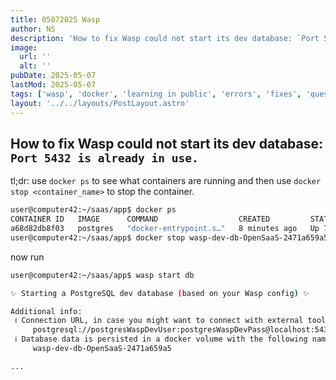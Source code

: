```yaml
---
title: 05072025 Wasp
author: NS
description: 'How to fix Wasp could not start its dev database: `Port 5432 is already in use.`'
image:
  url: ''
  alt: ''
pubDate: 2025-05-07
lastMod: 2025-05-07
tags: ['wasp', 'docker', 'learning in public', 'errors', 'fixes', 'questions', 'answers', 'solutions']
layout: '../../layouts/PostLayout.astro'
---
```


## How to fix Wasp could not start its dev database: `Port 5432 is already in use.`

tl;dr: use `docker ps` to see what containers are running and then use `docker stop <container_name>` to stop the container.

```bash
user@computer42:~/saas/app$ docker ps
CONTAINER ID   IMAGE      COMMAND                  CREATED         STATUS         PORTS                                         NAMES
a68d82db8f03   postgres   "docker-entrypoint.s…"   8 minutes ago   Up 7 minutes   0.0.0.0:5432->5432/tcp, [::]:5432->5432/tcp   wasp-dev-db-OpenSaaS-2471a659a5
user@computer42:~/saas/app$ docker stop wasp-dev-db-OpenSaaS-2471a659a5
```

now run

```bash
user@computer42:~/saas/app$ wasp start db
```

```bash
✨ Starting a PostgreSQL dev database (based on your Wasp config) ✨

Additional info:
 ℹ Connection URL, in case you might want to connect with external tools:
     postgresql://postgresWaspDevUser:postgresWaspDevPass@localhost:5432/OpenSaaS-2471a659a5
 ℹ Database data is persisted in a docker volume with the following name (useful to know if you will want to delete it at some point):
     wasp-dev-db-OpenSaaS-2471a659a5

...
```
